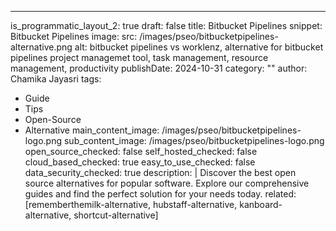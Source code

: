 ---
is_programmatic_layout_2: true
draft: false
title: Bitbucket Pipelines
snippet: Bitbucket Pipelines
image:
  src: /images/pseo/bitbucketpipelines-alternative.png
  alt: bitbucket pipelines vs worklenz, alternative for bitbucket pipelines project managemet tool, task management, resource management, productivity
publishDate: 2024-10-31
category: ""
author: Chamika Jayasri
tags:
  - Guide
  - Tips
  - Open-Source
  - Alternative
main_content_image: /images/pseo/bitbucketpipelines-logo.png
sub_content_image: /images/pseo/bitbucketpipelines-logo.png
open_source_checked: false
self_hosted_checked: false
cloud_based_checked: true
easy_to_use_checked: false
data_security_checked: true
description: |
   Discover the best open source alternatives for popular software. Explore our comprehensive guides and find the perfect solution for your needs today.
related: [rememberthemilk-alternative, hubstaff-alternative, kanboard-alternative, shortcut-alternative]